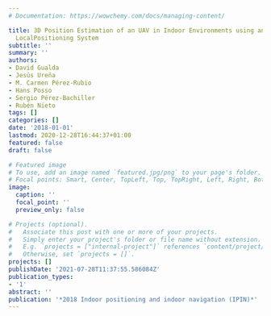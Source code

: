 ```yaml
---
# Documentation: https://wowchemy.com/docs/managing-content/

title: 3D Position Estimation of an UAV in Indoor Environments using an Ultrasonic
  LocalPositioning System
subtitle: ''
summary: ''
authors:
- David Gualda
- Jesús Ureña
- M. Carmen Pérez-Rubio
- Hans Posso
- Sergio Pérez-Bachiller
- Rubén Nieto
tags: []
categories: []
date: '2018-01-01'
lastmod: 2020-12-28T16:44:37+01:00
featured: false
draft: false

# Featured image
# To use, add an image named `featured.jpg/png` to your page's folder.
# Focal points: Smart, Center, TopLeft, Top, TopRight, Left, Right, BottomLeft, Bottom, BottomRight.
image:
  caption: ''
  focal_point: ''
  preview_only: false

# Projects (optional).
#   Associate this post with one or more of your projects.
#   Simply enter your project's folder or file name without extension.
#   E.g. `projects = ["internal-project"]` references `content/project/deep-learning/index.md`.
#   Otherwise, set `projects = []`.
projects: []
publishDate: '2021-07-28T11:37:55.586084Z'
publication_types:
- '1'
abstract: ''
publication: '*2018 Indoor positioning and indoor navigation (IPIN)*'
---
```

